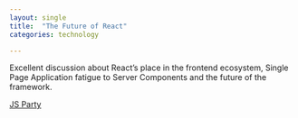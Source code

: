 ```yaml
---
layout: single
title:  "The Future of React"
categories: technology

---
```


Excellent discussion about React’s place in the frontend ecosystem, Single Page Application fatigue to Server Components and the future of the framework.

[JS Party](https://changelog.com/jsparty/267)

